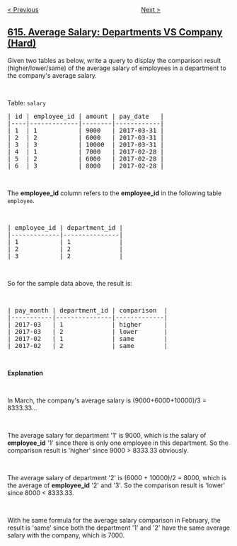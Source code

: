 <!--|This file generated by command(leetcode description); DO NOT EDIT.    |-->
<!--+----------------------------------------------------------------------+-->
<!--|@author    openset <openset.wang@gmail.com>                           |-->
<!--|@link      https://github.com/openset                                 |-->
<!--|@home      https://github.com/openset/leetcode                        |-->
<!--+----------------------------------------------------------------------+-->

[< Previous](../second-degree-follower "Second Degree Follower")
　　　　　　　　　　　　　　　　
[Next >](../add-bold-tag-in-string "Add Bold Tag in String")

## [615. Average Salary: Departments VS Company (Hard)](https://leetcode.com/problems/average-salary-departments-vs-company "平均工资：部门与公司比较")

Given two tables as below, write a query to display the comparison result (higher/lower/same) of the average salary of employees in a department to the company&#39;s average salary.
<p>&nbsp;</p>
Table: <code>salary</code>

<pre>
| id | employee_id | amount | pay_date   |
|----|-------------|--------|------------|
| 1  | 1           | 9000   | 2017-03-31 |
| 2  | 2           | 6000   | 2017-03-31 |
| 3  | 3           | 10000  | 2017-03-31 |
| 4  | 1           | 7000   | 2017-02-28 |
| 5  | 2           | 6000   | 2017-02-28 |
| 6  | 3           | 8000   | 2017-02-28 |
</pre>

<p>&nbsp;</p>
The <b>employee_id</b> column refers to the <b>employee_id</b> in the following table <code>employee</code>.

<p>&nbsp;</p>

<pre>
| employee_id | department_id |
|-------------|---------------|
| 1           | 1             |
| 2           | 2             |
| 3           | 2             |
</pre>

<p>&nbsp;</p>
So for the sample data above, the result is:

<p>&nbsp;</p>

<pre>
| pay_month | department_id | comparison  |
|-----------|---------------|-------------|
| 2017-03   | 1             | higher      |
| 2017-03   | 2             | lower       |
| 2017-02   | 1             | same        |
| 2017-02   | 2             | same        |
</pre>

<p>&nbsp;</p>
<b>Explanation</b>

<p>&nbsp;</p>
In March, the company&#39;s average salary is (9000+6000+10000)/3 = 8333.33...

<p>&nbsp;</p>
The average salary for department &#39;1&#39; is 9000, which is the salary of <b>employee_id</b> &#39;1&#39; since there is only one employee in this department. So the comparison result is &#39;higher&#39; since 9000 &gt; 8333.33 obviously.

<p>&nbsp;</p>
The average salary of department &#39;2&#39; is (6000 + 10000)/2 = 8000, which is the average of <b>employee_id</b> &#39;2&#39; and &#39;3&#39;. So the comparison result is &#39;lower&#39; since 8000 &lt; 8333.33.

<p>&nbsp;</p>
With he same formula for the average salary comparison in February, the result is &#39;same&#39; since both the department &#39;1&#39; and &#39;2&#39; have the same average salary with the company, which is 7000.

<p>&nbsp;</p>
